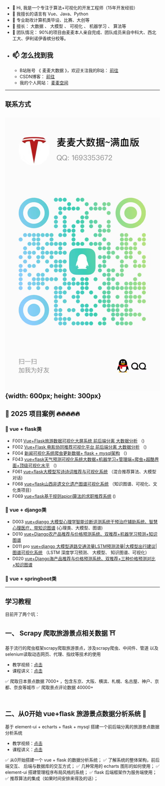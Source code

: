 
- 👋 Hi, 我是一个专注于算法+可视化的开发工程师（15年开发经验）
- 👀 我擅长的语言有  Vue、Java、Python
- 🌱 专业助攻计算机类毕设、比赛、大创等
- 🌱 擅长： 大数据 、 大模型 、 可视化 、 机器学习 、 算法等
- 🌱 团队情况： 90%的项目由麦麦本人亲自完成、团队成员来自中科大、西北工大、伊利诺伊香槟分校等。 
- 📫 怎么找到我
  - 
  - B站账号 《 麦麦大数据 》，欢迎关注我的B站： [前往](https://space.bilibili.com/1583208775)
  - CSDN博客：  [前往](https://blog.csdn.net/roccreed?type=blog)
  - 我的个人网站： [麦麦空间](http://www.coderobot.top)
---
## 联系方式
![QQ](./QQ.png){width: 600px; height: 300px}
---
## 🍇 2025 项目案例  🔥🔥🔥🔥🔥
### 🍑 vue + flask类
- F001 [Vue+Flask旅游数据可视化大屏系统 前后端分离 大数据分析]() （)
- F002 [Vue+Flask 电影协同推荐可视化平台 前后端分离 大数据分析]() （)
- F004 [ 新闻可视化系统爬虫更新数据+ flask + mysql架构]() （)
- F043 [vue+flask天气预测可视化系统大数据+机器学习+管理端+爬虫+超酷界面+顶级可视化水平]() （)
- F061 [vue+flask大模型写诗诗词推荐与可视化系统](https://github.com/redcomet88/f061_poet) （混合推荐算法、大模型对话)
- F068 [vue+flask山西非遗文化遗产图谱可视化系统](https://www.bilibili.com/video/BV1LitbzbEpd) （知识图谱、可视化、文化类项目）
- F069 [vue+flask基于规则apiori算法的求职推荐系统]() ()
  
### 🍈 vue + django类
- D003 [vue+django 大模型心理学智能诊断评测系统干预治疗辅助系统、智慧心理医疗、带知识图谱]() (心理类、大模型、图谱)
- D010 [vue+Django农产品推荐与价格预测系统、双推荐+机器学习预测+知识图谱]()
- D011 pro [vue+django 大模型道路交通流量LSTM预测流量|大模型出行建议|图谱可视化系统](https://www.bilibili.com/video/BV1txMmzJEtm) （LSTM 深度学习预测、 大模型、 知识图谱、可视化）
- D020 [vue+Django海产品推荐与价格预测系统、双推荐+三种价格预测对比+知识图谱]()

### 🍉 vue + springboot类


--- 
## 学习教程
目前开了两个坑：

## 一、 Scrapy 爬取旅游景点相关数据 ⛩
基于流行的爬虫框架scrapy爬取旅游景点，涉及scrapy爬虫、中间件、管道
以及selenium读取动态网页、代理、指纹等技术的使用
- 教学视频：[点击](https://www.bilibili.com/video/BV1Vx4y147wQ)
- 课程讲义：[点击](https://blog.csdn.net/roccreed/article/details/140680833)

✅ 爬取日本景点数据 7000+ ，包含东京、大阪、横滨、札幌、名古屋、神户、京都、奈良等城市
✅ 爬取景点评论数据 40000+

<br/>

## 二、从0开始 vue+flask 旅游景点数据分析系统 🏯
基于 element-ui + echarts + flask + mysql 搭建一个前后端分离的旅游景点数据分析系统
- 教学视频：[点击](https://www.bilibili.com/video/BV1gTveeZEbz)
- 课程讲义：[点击](https://blog.csdn.net/roccreed/article/details/140734085)

✅  从0开始搭建一个  vue + flask 的数据分析系统；
✅  了解系统的整体架构，前后端交互、 后端与数据库的交互方式；
✅  几种常用的 echarts 图形的如何使用；
✅  element-ui 搭建管理程序布局风格的系统；
✅  flask 后端框架作为服务端使用；
✅   推荐算法的集成（如果时间安排来得及的话）；


